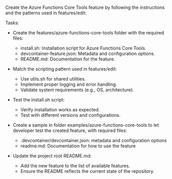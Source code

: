 Create the Azure Functions Core Tools feature by following the instructions and the patterns used in features/edit:

Tasks:
- Create the features/azure-functions-core-tools folder with the required files:
  - install.sh: Installation script for Azure Functions Core Tools.
  - devcontainer-feature.json: Metadata and configuration options.
  - README.md: Documentation for the feature.

- Match the scripting pattern used in features/edit:
  - Use utils.sh for shared utilities.
  - Implement proper logging and error handling.
  - Validate system requirements (e.g., OS, architecture).

- Test the install.sh script:
  - Verify installation works as expected.
  - Test with different versions and configurations.

- Create a sample in folder examples/azure-functions-core-tools to let developer test the created feature, with required files:
  - .devcontainer/devcontainer.json: metadata and configuration options
  - readme.md: Documentation for how to use the feature

- Update the project root README.md:
  - Add the new feature to the list of available features.
  - Ensure the README reflects the current state of the repository.